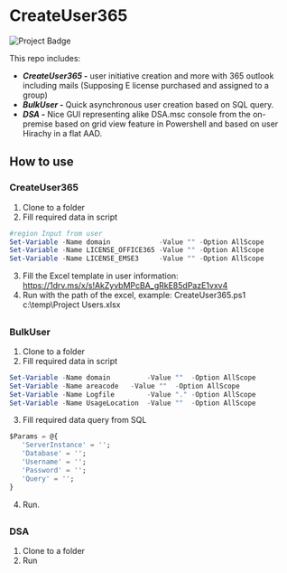 # CreateUser365
<img src="https://ci.appveyor.com/api/projects/status/32r7s2skrgm9ubva?svg=true&passingText=master%20-%20OK" alt="Project Badge">

This repo includes:
- ***CreateUser365 -*** user initiative creation and more with 365 outlook including mails (Supposing E license purchased and assigned to a group)
- ***BulkUser -*** Quick asynchronous user creation based on SQL query. 
- ***DSA -*** Nice GUI representing alike DSA.msc console from the on-premise based on grid view feature in Powershell and based on user Hirachy in a flat AAD.


## How to use
### CreateUser365
1. Clone to a folder
2. Fill required data in script
```powershell
#region Input from user
Set-Variable -Name domain            -Value "" -Option AllScope
Set-Variable -Name LICENSE_OFFICE365 -Value "" -Option AllScope
Set-Variable -Name LICENSE_EMSE3     -Value "" -Option AllScope
```
3. Fill the Excel template in user information: https://1drv.ms/x/s!AkZyvbMPcBA_gRkE85dPazE1vxv4
4. Run with the path of the excel, example: CreateUser365.ps1 c:\temp\Project Users.xlsx

##
### BulkUser
1. Clone to a folder
2. Fill required data in script
```powershell
Set-Variable -Name domain         -Value ""  -Option AllScope
Set-Variable -Name areacode	  -Value ""  -Option AllScope
Set-Variable -Name Logfile        -Value "." -Option AllScope
Set-Variable -Name UsageLocation  -Value ""  -Option AllScope
```
3. Fill required data query from SQL
```sql
$Params = @{
   'ServerInstance' = '';
   'Database' = '';
   'Username' = '';
   'Password' = '';
   'Query' = '';
}
```
4. Run.

##
### DSA
1. Clone to a folder
2. Run
